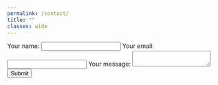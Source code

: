 ```yaml
---
permalink: /contact/
title: ""
classes: wide
---
```

<form
  action="https://formspree.io/xvorkvja" method="POST">
  <label>
    Your name:
    <input type="text" name="name">
  </label>
  <label>
    Your email:
    <input type="text" name="replyto">
  </label>
  <label>
    Your message:
    <textarea name="message"></textarea>
  </label>
  <button type="submit">Submit</button>
</form>